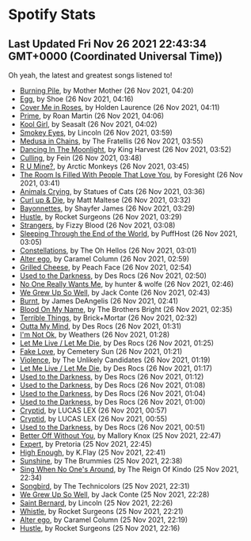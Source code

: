 
# Spotify Stats
## Last Updated Fri Nov 26 2021 22:43:34 GMT+0000 (Coordinated Universal Time))

Oh yeah, the latest and greatest songs listened to!

- [Burning Pile](https://www.last.fm/music/Mother+Mother/_/Burning+Pile), by Mother Mother (26 Nov 2021, 04:20)
- [Egg](https://www.last.fm/music/Shoe/_/Egg), by Shoe (26 Nov 2021, 04:16)
- [Cover Me in Roses](https://www.last.fm/music/Holden+Laurence/_/Cover+Me+in+Roses), by Holden Laurence (26 Nov 2021, 04:11)
- [Prime](https://www.last.fm/music/Roan+Martin/_/Prime), by Roan Martin (26 Nov 2021, 04:06)
- [Kool Girl](https://www.last.fm/music/Seasalt/_/Kool+Girl), by Seasalt (26 Nov 2021, 04:02)
- [Smokey Eyes](https://www.last.fm/music/Lincoln/_/Smokey+Eyes), by Lincoln (26 Nov 2021, 03:59)
- [Medusa in Chains](https://www.last.fm/music/The+Fratellis/_/Medusa+in+Chains), by The Fratellis (26 Nov 2021, 03:55)
- [Dancing In The Moonlight](https://www.last.fm/music/King+Harvest/_/Dancing+In+The+Moonlight), by King Harvest (26 Nov 2021, 03:52)
- [Culling](https://www.last.fm/music/Fein/_/Culling), by Fein (26 Nov 2021, 03:48)
- [R U Mine?](https://www.last.fm/music/Arctic+Monkeys/_/R+U+Mine%3F), by Arctic Monkeys (26 Nov 2021, 03:45)
- [The Room Is Filled With People That Love You](https://www.last.fm/music/Foresight/_/The+Room+Is+Filled+With+People+That+Love+You), by Foresight (26 Nov 2021, 03:41)
- [Animals Crying](https://www.last.fm/music/Statues+of+Cats/_/Animals+Crying), by Statues of Cats (26 Nov 2021, 03:36)
- [Curl up & Die](https://www.last.fm/music/Matt+Maltese/_/Curl+up+&+Die), by Matt Maltese (26 Nov 2021, 03:32)
- [Bayonnettes](https://www.last.fm/music/Shayfer+James/_/Bayonnettes), by Shayfer James (26 Nov 2021, 03:29)
- [Hustle](https://www.last.fm/music/Rocket+Surgeons/_/Hustle), by Rocket Surgeons (26 Nov 2021, 03:29)
- [Strangers](https://www.last.fm/music/Fizzy+Blood/_/Strangers), by Fizzy Blood (26 Nov 2021, 03:08)
- [Sleeping Through the End of the World](https://www.last.fm/music/PuffHost/_/Sleeping+Through+the+End+of+the+World), by PuffHost (26 Nov 2021, 03:05)
- [Constellations](https://www.last.fm/music/The+Oh+Hellos/_/Constellations), by The Oh Hellos (26 Nov 2021, 03:01)
- [Alter ego](https://www.last.fm/music/Caramel+Column/_/Alter+ego), by Caramel Column (26 Nov 2021, 02:59)
- [Grilled Cheese](https://www.last.fm/music/Peach+Face/_/Grilled+Cheese), by Peach Face (26 Nov 2021, 02:54)
- [Used to the Darkness](https://www.last.fm/music/Des+Rocs/_/Used+to+the+Darkness), by Des Rocs (26 Nov 2021, 02:50)
- [No One Really Wants Me](https://www.last.fm/music/hunter+&+wolfe/_/No+One+Really+Wants+Me), by hunter & wolfe (26 Nov 2021, 02:46)
- [We Grew Up So Well](https://www.last.fm/music/Jack+Conte/_/We+Grew+Up+So+Well), by Jack Conte (26 Nov 2021, 02:43)
- [Burnt](https://www.last.fm/music/James+DeAngelis/_/Burnt), by James DeAngelis (26 Nov 2021, 02:41)
- [Blood On My Name](https://www.last.fm/music/The+Brothers+Bright/_/Blood+On+My+Name), by The Brothers Bright (26 Nov 2021, 02:35)
- [Terrible Things](https://www.last.fm/music/Brick%252BMortar/_/Terrible+Things), by Brick+Mortar (26 Nov 2021, 02:32)
- [Outta My Mind](https://www.last.fm/music/Des+Rocs/_/Outta+My+Mind), by Des Rocs (26 Nov 2021, 01:31)
- [I'm Not Ok](https://www.last.fm/music/Weathers/_/I%27m+Not+Ok), by Weathers (26 Nov 2021, 01:28)
- [Let Me Live / Let Me Die](https://www.last.fm/music/Des+Rocs/_/Let+Me+Live+%2F+Let+Me+Die), by Des Rocs (26 Nov 2021, 01:25)
- [Fake Love](https://www.last.fm/music/Cemetery+Sun/_/Fake+Love), by Cemetery Sun (26 Nov 2021, 01:21)
- [Violence](https://www.last.fm/music/The+Unlikely+Candidates/_/Violence), by The Unlikely Candidates (26 Nov 2021, 01:19)
- [Let Me Live / Let Me Die](https://www.last.fm/music/Des+Rocs/_/Let+Me+Live+%2F+Let+Me+Die), by Des Rocs (26 Nov 2021, 01:17)
- [Used to the Darkness](https://www.last.fm/music/Des+Rocs/_/Used+to+the+Darkness), by Des Rocs (26 Nov 2021, 01:12)
- [Used to the Darkness](https://www.last.fm/music/Des+Rocs/_/Used+to+the+Darkness), by Des Rocs (26 Nov 2021, 01:08)
- [Used to the Darkness](https://www.last.fm/music/Des+Rocs/_/Used+to+the+Darkness), by Des Rocs (26 Nov 2021, 01:04)
- [Used to the Darkness](https://www.last.fm/music/Des+Rocs/_/Used+to+the+Darkness), by Des Rocs (26 Nov 2021, 01:00)
- [Cryptid](https://www.last.fm/music/LUCAS+LEX/_/Cryptid), by LUCAS LEX (26 Nov 2021, 00:57)
- [Cryptid](https://www.last.fm/music/LUCAS+LEX/_/Cryptid), by LUCAS LEX (26 Nov 2021, 00:55)
- [Used to the Darkness](https://www.last.fm/music/Des+Rocs/_/Used+to+the+Darkness), by Des Rocs (26 Nov 2021, 00:51)
- [Better Off Without You](https://www.last.fm/music/Mallory+Knox/_/Better+Off+Without+You), by Mallory Knox (25 Nov 2021, 22:47)
- [Expert](https://www.last.fm/music/Pretoria/_/Expert), by Pretoria (25 Nov 2021, 22:45)
- [High Enough](https://www.last.fm/music/K.Flay/_/High+Enough), by K.Flay (25 Nov 2021, 22:41)
- [Sunshine](https://www.last.fm/music/The+Brummies/_/Sunshine), by The Brummies (25 Nov 2021, 22:38)
- [Sing When No One's Around](https://www.last.fm/music/The+Reign+Of+Kindo/_/Sing+When+No+One%27s+Around), by The Reign Of Kindo (25 Nov 2021, 22:34)
- [Songbird](https://www.last.fm/music/The+Technicolors/_/Songbird), by The Technicolors (25 Nov 2021, 22:31)
- [We Grew Up So Well](https://www.last.fm/music/Jack+Conte/_/We+Grew+Up+So+Well), by Jack Conte (25 Nov 2021, 22:28)
- [Saint Bernard](https://www.last.fm/music/Lincoln/_/Saint+Bernard), by Lincoln (25 Nov 2021, 22:26)
- [Whistle](https://www.last.fm/music/Rocket+Surgeons/_/Whistle), by Rocket Surgeons (25 Nov 2021, 22:21)
- [Alter ego](https://www.last.fm/music/Caramel+Column/_/Alter+ego), by Caramel Column (25 Nov 2021, 22:19)
- [Hustle](https://www.last.fm/music/Rocket+Surgeons/_/Hustle), by Rocket Surgeons (25 Nov 2021, 22:16)
